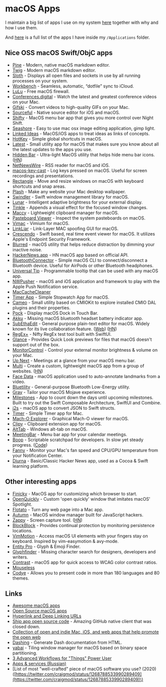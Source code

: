 # macOS Apps

I maintain a big list of apps I use on my system [here](https://github.com/nikitavoloboev/my-mac-os) together with why and how I use them.

And [here](https://gist.github.com/f8535907961e7445ceb7d6415f9663d9) is a full list of the apps I have inside my `/Applications` folder.

## Nice OSS macOS Swift/ObjC apps

* [Pine](https://github.com/lukakerr/Pine) - Modern, native macOS markdown editor.
* [Twig](https://github.com/lukakerr/twig/) - Modern macOS markdown editor.
* [Sloth](https://github.com/sveinbjornt/Sloth) - Displays all open files and sockets in use by all running processes on your system.
* [Workbench](https://github.com/mxcl/Workbench) - Seamless, automatic, “dotfile” sync to iCloud.
* [LuLu](https://github.com/objective-see/LuLu) - Free macOS firewall.
* [Conferences.digital](https://github.com/zagahr/Conferences.digital) - Watch the latest and greatest conference videos on your Mac.
* [Gifski](https://github.com/sindresorhus/gifski-app) - Convert videos to high-quality GIFs on your Mac.
* [Sourceful](https://github.com/twostraws/Sourceful) - Native source editor for iOS and macOS.
* [Shifty](https://github.com/thompsonate/Shifty) - MacOS menu bar app that gives you more control over Night Shift.
* [Seashore](https://github.com/robaho/seashore) - Easy to use mac osx image editing application, gimp light.
* [Linked Ideas](https://github.com/fespinoza/LinkedIdeas) - MacOS/iOS apps to treat ideas as links of concepts.
* [HotKey](https://github.com/soffes/HotKey) - Simple global shortcuts in macOS.
* [Latest](https://github.com/mangerlahn/Latest) - Small utility app for macOS that makes sure you know about all the latest updates to the apps you use.
* [Hidden Bar](https://github.com/dwarvesf/hidden) - Ultra-light MacOS utility that helps hide menu bar icons. \([HN](https://news.ycombinator.com/item?id=21794858)\)
* [NetNewsWire](https://github.com/Ranchero-Software/NetNewsWire) - RSS reader for macOS and iOS.
* [macos-key-cast](https://github.com/karaggeorge/macos-key-cast) - Log keys pressed on macOS. Useful for screen recordings and presentations.
* [Rectangle](https://github.com/rxhanson/Rectangle) - Move and resize windows on macOS with keyboard shortcuts and snap areas.
* [Plash](https://github.com/sindresorhus/Plash) - Make any website your Mac desktop wallpaper.
* [Swindler](https://github.com/tmandry/Swindler) - Swift window management library for macOS.
* [Lunar](https://github.com/alin23/Lunar) - Intelligent adaptive brightness for your external display.
* [Tinkle](https://github.com/pqrs-org/Tinkle/) - Appends a visual effect for the focused window changes.
* [Maccy](https://github.com/p0deje/Maccy) - Lightweight clipboard manager for macOS.
* [Pasteboard Viewer](https://github.com/sindresorhus/Pasteboard-Viewer) - Inspect the system pasteboards on macOS.
* [Vimac](https://github.com/dexterleng/vimac) - Vimium for macOS.
* [LinkLiar](https://github.com/halo/LinkLiar) - Link-Layer MAC spoofing GUI for macOS.
* [Crescendo](https://github.com/SuprHackerSteve/Crescendo) - Swift based, real time event viewer for macOS. It utilizes Apple's Endpoint Security Framework.
* [Blurred](https://github.com/dwarvesf/Blurred) - macOS utility that helps reduce distraction by dimming your inactive noise.
* [HackerNews.app](https://github.com/pcr910303/HackerNews) - HN macOS app based on official API.
* [BluetoothConnector](https://github.com/lapfelix/BluetoothConnector) - Simple macOS CLI to connect/disconnect a Bluetooth device. Useful for AirPods or other Bluetooth headphones.
* [Universal Tip](https://github.com/tanin47/tip) - Programmable tooltip that can be used with any macOS app.
* [NWPusher](https://github.com/noodlewerk/NWPusher) - macOS and iOS application and framework to play with the Apple Push Notification service.
* [MacCacheCleaner](https://github.com/kaunteya/MacCacheCleaner)
* [Timer App](https://github.com/Zeqiang-Lai/Timer-APP) - Simple Stopwatch App for macOS.
* [Cameo](https://github.com/lvsti/Cameo) - Small utility based on CMIOKit to explore installed CMIO DAL plugins and their properties.
* [Pock](https://github.com/pigigaldi/Pock) - Display macOS Dock in Touch Bar.
* [Akku](https://github.com/jariz/Akku) - Missing macOS bluetooth headset battery indicator app.
* [SubEthaEdit](https://github.com/subethaedit/SubEthaEdit) - General purpose plain-text editor for macOS. Widely known for its live collaboration feature. \([Web](https://subethaedit.net/)\) \([HN](https://news.ycombinator.com/item?id=23199805)\)
* [RegEx+](https://github.com/lexrus/RegExPlus) - Nifty RegEx test tool built with SwiftUI.
* [Glance](https://github.com/samuelmeuli/glance) - Provides Quick Look previews for files that macOS doesn't support out of the box.
* [MonitorControl](https://github.com/the0neyouseek/MonitorControl) - Control your external monitor brightness & volume on your Mac.
* [Up Next](https://ellen.li/up-next/) - Meetings at a glance from your macOS menu bar.
* [Multi](https://github.com/hkgumbs/multi) - Create a custom, lightweight macOS app from a group of websites. \([HN](https://news.ycombinator.com/item?id=23275080)\)
* [Face Data](https://github.com/xiaohk/FaceData) - macOS application used to auto-annotate landmarks from a video.
* [Bluetility](https://github.com/jnross/Bluetility) - General-purpose Bluetooth Low-Energy utility.
* [Gray](https://github.com/zenangst/Gray/) - Tailor your macOS Mojave experience.
* [Milestones](https://github.com/jpsim/Milestones) - App to count down the days until upcoming milestones. Built to try out the Swift Composable Architecture, SwiftUI and Combine.
* [j2s](https://github.com/zadr/j2s) - macOS app to convert JSON to Swift structs.
* [Timer](https://github.com/michaelvillar/timer-app) - Simple Timer app for Mac.
* [Mach-O Explorer](https://github.com/DeVaukz/MachO-Explorer) - Graphical Mach-O viewer for macOS.
* [Clipy](https://github.com/Clipy/Clipy) - Clipboard extension app for macOS.
* [AltTab](https://github.com/lwouis/alt-tab-macos) - Windows alt-tab on macOS.
* [MeetingBar](https://github.com/leits/MeetingBar) - Menu bar app for your calendar meetings.
* [Boop](https://boop.okat.best/) - Scriptable scratchpad for developers. In slow yet steady progress. \([Code](https://github.com/IvanMathy/Boop)\)
* [Fanny](https://github.com/DanielStormApps/Fanny) - Monitor your Mac's fan speed and CPU/GPU temperature from your Notification Center.
* [Diurna](https://github.com/ngquerol/Diurna) - Basic/Classic Hacker News app, used as a Cocoa & Swift learning platform.

## Other interesting apps

* [Finicky](https://github.com/johnste/finicky) - MacOS app for customizing which browser to start.
* [OpenQuickly](https://github.com/lukakerr/OpenQuickly) - Custom 'open quickly' window that imitates macOS' Spotlight.
* [Flotato](https://flotato.com/) - Turn any web page into a Mac app.
* [Autumn](https://github.com/apandhi/Autumn) - MacOS window manager built for JavaScript hackers.
* [Zappy](https://zapier.com/zappy) - Screen capture tool. \([HN](https://news.ycombinator.com/item?id=22815227)\)
* [BlockBlock](https://github.com/objective-see/BlockBlock) - Provides continual protection by monitoring persistence locations.
* [VimMotion](https://github.com/dwarvesf/VimMotionApp) - Access macOS UI elements with your fingers stay on keyboard. Inspired by vim-easymotion & avy-mode.
* [Entity Pro](https://ixeau.com/entity-pro/) - Glyph & Emoji Finder.
* [Glyphfinder](https://www.glyphfinder.com/) - Missing character search for designers, developers and writers.
* [Contrast](https://usecontrast.com/) - macOS app for quick access to WCAG color contrast ratios.
* [Mouseless](https://mouseless.app/)
* [Codye](https://darioroa.com/codye/) - Allows you to present code in more than 180 languages and 80 themes.

## Links

* [Awesome macOS apps](https://github.com/learn-anything/macos-apps)
* [Open Source macOS apps](https://github.com/serhii-londar/open-source-mac-os-apps)
* [Hyperlink and Deep Linking URLs](https://www.evernote.com/shard/s107/sh/c1c6cfa0-7558-4b17-84a0-6c7f6dce2a85/285e49afa8b122d9)
* [Ship app open source code](https://www.realartists.com/blog/ship-is-open-source.html) - Amazing GitHub native client that was closed down.
* [Collection of open and indie Mac, iOS, and web apps that help promote the open web](https://macopenweb.com/)
* [Dashing](https://github.com/technosophos/dashing) - Generate Dash documentation from HTML.
* [yabai](https://github.com/koekeishiya/yabai) - Tiling window manager for macOS based on binary space partitioning.
* [3 Advanced Workflows for "Things" Power User](https://fabriziorinaldi.io/blog/things-advanced-workflows)
* [Apps & services \(Russian\)](https://www.notion.so/54e01db500f24267afcf528cc02284a6)
* \[List of most "well-crafted" piece of macOS software you use? \(2020\)\([https://twitter.com/craigmod/status/1268788533990289409](https://twitter.com/craigmod/status/1268788533990289409)\)

